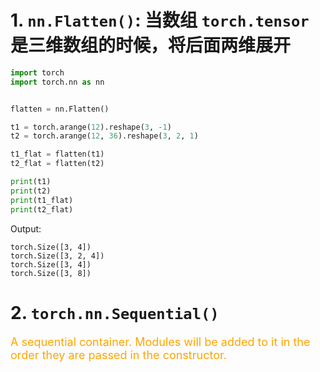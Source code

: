 <!--
 * @Descripttion: 
 * @version: 
 * @Author: sch
 * @Date: 2022-03-05 13:54:33
 * @LastEditors: sch
 * @LastEditTime: 2022-03-05 19:28:28
-->
# 1. `nn.Flatten()`: 当数组 `torch.tensor` 是三维数组的时候，将后面两维展开
```python
import torch
import torch.nn as nn


flatten = nn.Flatten()

t1 = torch.arange(12).reshape(3, -1)
t2 = torch.arange(12, 36).reshape(3, 2, 1)

t1_flat = flatten(t1)
t2_flat = flatten(t2)

print(t1)
print(t2)
print(t1_flat)
print(t2_flat)
```
Output:
```shell
torch.Size([3, 4])
torch.Size([3, 2, 4])
torch.Size([3, 4])
torch.Size([3, 8])
```


# 2. `torch.nn.Sequential()`
<font color="orange" size="4">

A sequential container. Modules will be added to it in the order they are passed in the constructor.

</font>